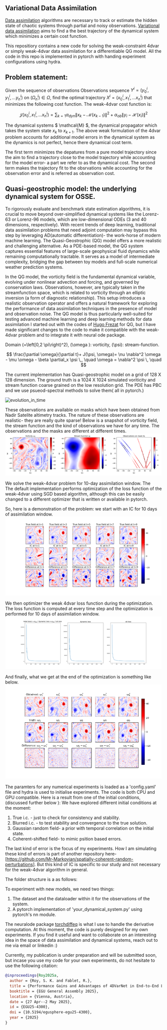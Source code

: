 ## Variational Data Assimilation
[Data assimilation](https://www.ecmwf.int/en/research/data-assimilation) algorithms are necessary to track or estimate the hidden state of chaotic systems through partial and noisy observations. 
[Variational data assimilation](https://link.springer.com/chapter/10.1007/978-3-030-96709-3_5) aims to find a the best trajectory of the dynamical system which minimizes a certain cost function. 

This repositiory contains a new code for solving the weak-constraint 4dvar or simply weak-4dvar data assimilation for a differentiable QG model. All the code in this repo is implemented in pytorch with handing experiment configurations using hydra. 

## Problem statement: 
Given the sequence of observations Observations sequence $Y^i=\left(y^i_0,y^i_1,...y^i_n\right)$ on $\left(\Omega^i_n\right) \in \Omega$, find the optimal trajectory  $X^i=\left(x^i_0,x^i_1,...x^i_n\right)$ that minimizes the following cost function. 
The weak-4dvar cost function is:

$$\mathcal{J}(x^i_0,x^i_1,...x^i_n)=\sum_{k=1} \alpha_{dyn} \| x_k - \mathcal{M}(x_{k-1}) \|^2+ \alpha_{ob} \|y_i-\mathcal{H}(x_i)\|^2$$

The dynamical systems $ \mathcal{M} $, the dynamical propagator which takes the system state $x_k$ to $x_{k+1}$.
The above weak formulation of the 4dvar problem accounts for additional model errors in the dynamical system as the dynamics is not perfect, hence there dynamical cost term.

The first term minimizes the depatures from a pure model trajectory since the aim to find a trajectory close to the model trajectory while accounting for the model error- a part we refer to as the dynamical cost. The second term makes the trajectory fit to the obsrvations while accounting for the observation error and is referred as observation cost.

## Quasi-geostrophic model: the underlying dynamical system for OSSE.
To rigorously evaluate and benchmark state estimation algorithms, it is crucial to move beyond over-simplified dynamical systems like the Lorenz-63 or Lorenz-96 models, which are low-dimensional ODEs (3 and 40 dimensions, respectively). With recent trends of deep learning, traditional data assimilation problems that need adjoint computation may bypass this step by leveraging AD(automatic differentiation)- the work-horse of modern machine learning. The Quasi-Geostrophic (QG) model offers a more realistic and challenging alternative. As a PDE-based model, the QG system captures essential features of large-scale geophysical fluid dynamics while remaining computationally tractable. It serves as a model of intermediate complexity, bridging the gap between toy models and full-scale numerical weather prediction systems.

In the QG model, the vorticity field is the fundamental dynamical variable, evolving under nonlinear advection and forcing, and governed by conservation laws. Observations, however, are typically taken in the streamfunction space, which is related to vorticity through an elliptic inversion (a form of diagnostic relationship). This setup introduces a realistic observation operator and offers a natural framework for exploring the performance of data assimilation techniques in the presence of model and observation noise. The QG model is thus particularly well-suited for testing advanced machine learning and deep learning methods for data assimilation I started out with the codes of [Hugo Frezat](https://github.com/hrkz/torchqg) for QG, but I have made significant changes to the code to make it compatible with the weak-4dvar problem and to integrate it with neural ode package.

Domain \(=\left[0,2 \pi\right)^2\), \(\omega \): vorticity, \(\psi\): stream-function.

$$
\frac{\partial \omega}{\partial t}+ J(\psi, \omega)= \nu \nabla^2 \omega - \mu \omega - \beta \partial_x \psi \,, \quad \omega = \nabla^2 \psi \, \quad $$

The current implementation has Quasi-geostrophic model on a grid of $128$ X $128$  dimension. The ground truth is a $1024$ X $1024$ simulated voriticity and stream function coarse grained on the low resolution grid. The PDE has PBC and we use psueod-spectral methods to solve them( all in pytorch.)

![evolution_in_time](figures/vorticity_sf_evolution.gif)


These observations are available on masks which have been obtained from Nadir Satelite altimetry tracks. The nature of these observations are realistic- they are really quite sparse! 
Below is a snapshot of vorticity field, the stream function and the kind of observations we have for any time. The observations and the masks are different at different times.
![vorticity_and_masks](figures/vort_sf_obs_128.png)


We solve the weak-4dvar problem for 10-day assimilation window. The  
The default implementation performs optimization of the loss function of the weak-4dvar using SGD based algorithm, although this can be easily changed to a different optimizer that is written or available in pytorch. 

So, here is a demonstration of the problem: we start with an IC for 10 days of assimilation window.
![truth and error](figures/Position-based-error-for-ic.png)


We then optimizer the weak 4dvar loss function during the optimization. The loss function is computed at every time step and the optimization is performed for 10 days of assimilation window.
![loss_function](figures/loss_vor_truth_and_optimal_sol_sigma_15_ic_alpha_obs_1.0.png)

And finally, what we get at the end of the optimization is something like below.
![truth and error](figures/vor_truth_and_optimal_sol_sigma_15_ic_alpha_obs_1.0.png)


The paramters for any numerical experiments is loaded as a 'config.yaml' file and hydra is used to initialise experiments. The code is both CPU and GPU compatible. 
Here is a result from one of the initial conditions, (discussed further below ):
We have explored different initial conditions at the moment:

1. True i.c. - just to check for consistency and stability.
2. Blurred i.c. - to test stability and convergence to the true solution.
3. Gaussian random field- a prior with temporal correlation on the initial state.
4. Coherent-shifted field- to mimic psition based errors.

The last kind of error is the focus of my experiments. How I am simulating these kind of errors is part of another repository here-[https://github.com/Mr-Markovian/spatially-coherent-random-perturbations]. 
But this kind of IC is specific to our study and not necessary for the weak-4dvar algorithm in general. 


The folder structure is a as follows:

To experiment with new models, we need two things:
1. The dataset and the dataloader within it for the observations of the system.
2. A pytorch implementation of 'your_dynamical_system.py' using pytorch's nn module.

The neuralode package [torchdiffeq](https://github.com/rtqichen/torchdiffeq) is what I use to handle the derivative computation. At this moment, the code is purely designed for my own experiments. If you find it useful and want to collaborate on an interesting idea in the space of data assimilation and dynamical systems, reach out to me via email or linkedin :)

Currently, my publication is under preparation and will be submitted soon, but incase you use my code for your own experiments, do not hesitate to use the following citation:
```bibtex
@inproceedings{Roy2025a,
  author = {Roy, S. K. and Fablet, R.},
  title = {Performance Gains and Advantages of 4DVarNet in End-to-End Learning for Data Assimilation},
  booktitle = {EGU General Assembly 2025},
  location = {Vienna, Austria},
  date = {27 Apr--2 May 2025},
  id = {EGU25-4300},
  doi = {10.5194/egusphere-egu25-4300},
  year = {2025}
}

```

<script type="text/javascript" async
  src="https://cdnjs.cloudflare.com/ajax/libs/mathjax/2.7.7/MathJax.js?config=TeX-MML-AM_CHTML">
</script>

<script type="text/javascript" async
  src="https://cdn.jsdelivr.net/npm/mathjax@3/es5/tex-mml-chtml.js">
</script>